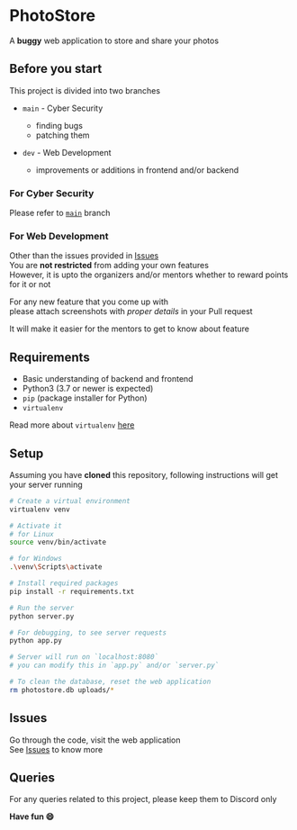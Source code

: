 # PhotoStore
A **buggy** web application to store and share your photos

## Before you start
This project is divided into two branches
- `main` - Cyber Security
  - finding bugs
  - patching them

- `dev` - Web Development
  - improvements or additions in frontend and/or backend

### For Cyber Security
Please refer to [`main`](https://github.com/opencodeiiita/PhotoStore/tree/main) branch

### For Web Development
Other than the issues provided in [Issues](https://github.com/opencodeiiita/PhotoStore/issues)<br>
You are **not restricted** from adding your own features<br>
However, it is upto the organizers and/or mentors whether to reward points for it or not<br>

For any new feature that you come up with<br>
please attach screenshots with _proper details_ in your Pull request

It will make it easier for the mentors to get to know about feature

## Requirements
- Basic understanding of backend and frontend
- Python3 (3.7 or newer is expected)
- `pip` (package installer for Python)
- `virtualenv`

Read more about `virtualenv` [here](https://docs.python.org/3/tutorial/venv.html)

## Setup
Assuming you have **cloned** this repository, following instructions will get your server running

```bash
# Create a virtual environment
virtualenv venv

# Activate it
# for Linux
source venv/bin/activate

# for Windows
.\venv\Scripts\activate

# Install required packages
pip install -r requirements.txt

# Run the server
python server.py

# For debugging, to see server requests
python app.py

# Server will run on `localhost:8080`
# you can modify this in `app.py` and/or `server.py`

# To clean the database, reset the web application
rm photostore.db uploads/*
```

## Issues
Go through the code, visit the web application<br>
See [Issues](https://github.com/opencodeiiita/PhotoStore/issues) to know more

## Queries
For any queries related to this project, please keep them to Discord only

<b>Have fun :smile:</b>
